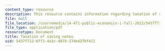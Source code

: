 ```yaml
---
content_type: resource
description: This resource contains information regarding taxation of saving notes.
file: null
file_location: /coursemedia/14-471-public-economics-i-fall-2012/5437f7126ff24a1c4874174e427bf411_MIT14_471F12_saving.pdf
file_type: application/pdf
resourcetype: Document
title: Taxation of saving notes
uid: 5437f712-6ff2-4a1c-4874-174e427bf411
---
```

